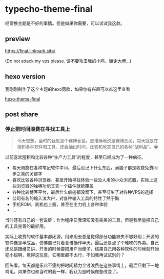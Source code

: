 # typecho-theme-final

经常换主题是不好的事情。但是如果你需要，可以试试我这款。

## preview

https://final.linkpark.site/

(Do not attack my vps please. 请不要攻击我的小鸡，谢谢大佬…)

## hexo version

我刚刚制作了这个主题的hexo同款，如果你有兴趣可以点这里查看

[hexo-theme-final](https://github.com/hoytzhang/hexo-theme-final)

## post share

### 停止把时间浪费在寻找工具上

> 今天想想，当时的我就是个赛博仓鼠，更准确地说是赛博恶龙，每天就是在囤积各种软件和工具，还会抽出时间，比较和欣赏自己的各种“战利品”。😭

以前喜欢囤积和比较各种“生产力工具”的程度，甚至已经成为了一种病征。

* 每天周旋在各种笔记软件中间，最后没记下什么东西，满脑子都是收费免费同步之类的关键字
* 喜欢比较各种浏览器，甚至开始寻找体验一些没人用的小众浏览器，实际上这些浏览器的独特功能其实一个插件就能覆盖
* 各种比较博客平台，最后什么痕迹都没留下，甚至衍生了对各种VPS的选择
* 公司有名的输入法大户，对各种输入工具的特性了然于胸
* 手机ROM，刷机也上瘾，甚至在主力机上各种体验
* …

当时还有自己的一套说辞：作为程序员我深知没有完美的工具，但是我尽量把自己的工具完善的最好用。

实际上收费的软件基本都闭源，用来用去总是觉得部分功能缺失不够好用；开源的软件像是半成品，仿佛自己对着食谱操作半天，最后还是点了个难吃的外卖。自己还总是跟组员讲，开发的时候要把用户当傻子，结果自己用各种软件的时候就开始犯小聪明，觉得这玩意，它哪里都不太行，不如我再试试别的？

回头看，每天都是乐此不疲的把时间精力金钱浪费在这些事情上，最后只剩下一地鸡毛。如果你也和当时的我一样，我认为是时候做些改变了。
